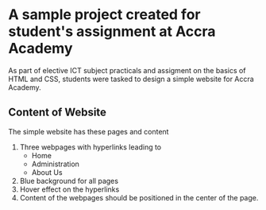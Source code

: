 # A sample project created for student's assignment at Accra Academy
As part of elective ICT subject practicals and assigment on the basics of HTML and CSS, 
students were tasked to design a simple website for Accra Academy.

## Content of Website
The simple website has these pages and content
1. Three webpages with hyperlinks leading to
    - Home
    - Administration
    - About Us
2. Blue background for all pages
3. Hover effect on the hyperlinks
4. Content of the webpages should be positioned in the center of the page.
